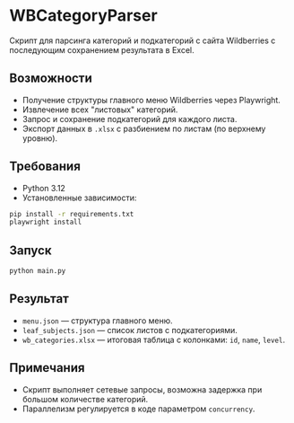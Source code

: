 # WBCategoryParser

Скрипт для парсинга категорий и подкатегорий с сайта Wildberries с последующим сохранением результата в Excel.

## Возможности
- Получение структуры главного меню Wildberries через Playwright.
- Извлечение всех "листовых" категорий.
- Запрос и сохранение подкатегорий для каждого листа.
- Экспорт данных в `.xlsx` с разбиением по листам (по верхнему уровню).

## Требования
- Python 3.12
- Установленные зависимости:
```bash
pip install -r requirements.txt
playwright install
```

## Запуск
```bash
python main.py
```

## Результат
- `menu.json` — структура главного меню.
- `leaf_subjects.json` — список листов с подкатегориями.
- `wb_categories.xlsx` — итоговая таблица с колонками: `id`, `name`, `level`.


## Примечания
- Скрипт выполняет сетевые запросы, возможна задержка при большом количестве категорий.
- Параллелизм регулируется в коде параметром `concurrency`.
